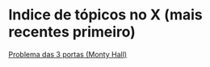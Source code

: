 # Indice de tópicos no X (mais recentes primeiro)

<a href="https://x.com/bluemaster100/status/1875943157910642801">Problema das 3 portas (Monty Hall)</a>
